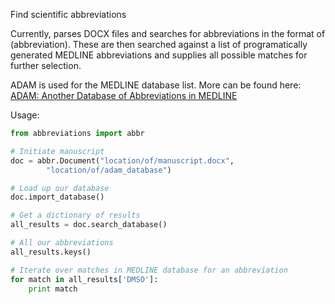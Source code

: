 Find scientific abbreviations

Currently, parses DOCX files and searches for abbreviations in the 
format of (abbreviation). These are then searched against a list of
programatically generated MEDLINE abbreviations and supplies all 
possible matches for further selection.

ADAM is used for the MEDLINE database list.
More can be found here: [ADAM: Another Database of Abbreviations in MEDLINE](http://arrowsmith.psych.uic.edu/arrowsmith_uic/adam.html)

Usage:

```Python
from abbreviations import abbr

# Initiate manuscript
doc = abbr.Document("location/of/manuscript.docx",
        "location/of/adam_database")

# Load up our database
doc.import_database()

# Get a dictionary of results
all_results = doc.search_database()

# All our abbreviations
all_results.keys()

# Iterate over matches in MEDLINE database for an abbreviation
for match in all_results['DMSO']:
    print match
```
